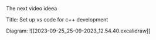 The next video ideea

Title:
Set up vs code for c++ development

Diagram:
![[2023-09-25_25-09-2023_12.54.40.excalidraw]]